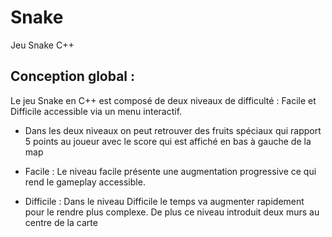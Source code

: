# Snake
Jeu Snake C++

##  Conception global :

Le jeu Snake en C++ est composé de deux niveaux de difficulté : Facile et Difficile accessible via un menu interactif.

- Dans les deux niveaux on peut retrouver des fruits spéciaux qui rapport 5 points au joueur avec le score qui est affiché en bas à gauche de la map

- Facile :
Le niveau facile présente une augmentation progressive ce qui rend le gameplay accessible.

- Difficile :
  Dans le niveau Difficile le temps va augmenter rapidement pour le rendre plus complexe.
  De plus ce niveau introduit deux murs au centre de la carte 
